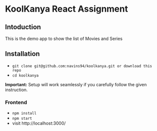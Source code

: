 # KoolKanya React Assignment

## Intoduction

This is the demo app to show the list of Movies and Series

## Installation

- `git clone git@github.com:navins94/koolkanya.git or download this repo`
- `cd koolkanya`

**Important:** Setup will work seamlessly if you carefully follow the given instruction.

### Frontend

- `npm install`
- `npm start`
- visit http://localhost:3000/
